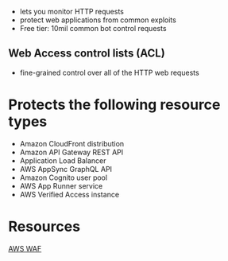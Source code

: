 - lets you monitor HTTP requests
- protect web applications from common exploits
- Free tier: 10mil common bot control requests

## Web Access control lists (ACL)
- fine-grained control over all of the HTTP web requests
# Protects the following resource types
- Amazon CloudFront distribution
- Amazon API Gateway REST API
- Application Load Balancer
- AWS AppSync GraphQL API
- Amazon Cognito user pool
- AWS App Runner service
- AWS Verified Access instance
# Resources
[AWS WAF](https://docs.aws.amazon.com/waf/?icmpid=docs_homepage_security)